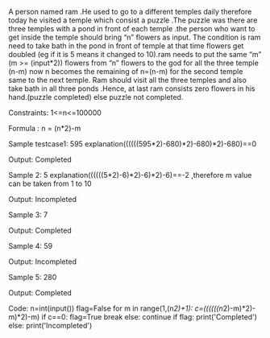 A person named ram .He used to go to a different temples daily therefore today he visited a temple which consist a puzzle .The puzzle was there are three temples with a pond in front of each temple .the person who want to get inside the temple should bring “n” flowers as input.
The condition is ram need to take bath in the pond in front of temple at that time flowers get doubled (eg if it is 5 means it changed to 10).ram needs to put the same “m” (m >= (input*2)) flowers from “n” flowers to the god for all the three temple (n-m) now n becomes the remaining of n=(n-m) for the second temple same to the next temple.
Ram should visit all the three temples and also take bath in all three ponds .Hence, at last ram consists zero flowers in his hand.(puzzle completed) else puzzle not completed.

Constraints:
1<=n<=100000

Formula :
n = (n*2)-m

Sample testcase1:
595  explanation((((((595*2)-680)*2)-680)*2)-680)==0

Output:
Completed

Sample 2:
5 explanation((((((5*2)-6)*2)-6)*2)-6)==-2 ,therefore m value can be taken from 1 to 10

Output:
Incompleted

Sample 3:
7

Output:
Completed

Sample 4:
59

Output:
Incompleted

Sample 5:
280

Output:
Completed

Code:
n=int(input())
flag=False
for m in range(1,(n*2)+1):
    c=((((((n*2)-m)*2)-m)*2)-m)
    if c==0:
        flag=True
        break
    else:
        continue
if flag:
    print('Completed')
else:
    print('Incompleted')






